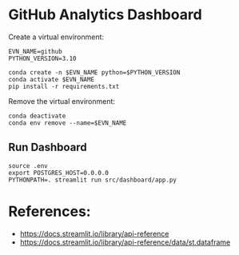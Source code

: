 # GitHub Analytics Dashboard

Create a virtual environment:
```
EVN_NAME=github
PYTHON_VERSION=3.10

conda create -n $EVN_NAME python=$PYTHON_VERSION
conda activate $EVN_NAME
pip install -r requirements.txt
```

Remove the virtual environment:
```
conda deactivate
conda env remove --name=$EVN_NAME
```

## Run Dashboard
```
source .env
export POSTGRES_HOST=0.0.0.0
PYTHONPATH=. streamlit run src/dashboard/app.py
```

# References:
- https://docs.streamlit.io/library/api-reference
- https://docs.streamlit.io/library/api-reference/data/st.dataframe